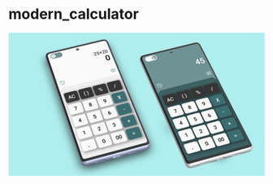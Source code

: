 # modern_calculator

![](https://github.com/emresaridogan/flutter-modern-calculator/blob/master/assets/images/app.png)
